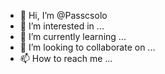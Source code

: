 - 👋 Hi, I’m @Passcsolo
- 👀 I’m interested in ...
- 🌱 I’m currently learning ...
- 💞️ I’m looking to collaborate on ...
- 📫 How to reach me ...

<!---
Passcsolo/Passcsolo is a ✨ special ✨ repository because its `README.md` (this file) appears on your GitHub profile.
You can click the Preview link to take a look at your changes.
--->
